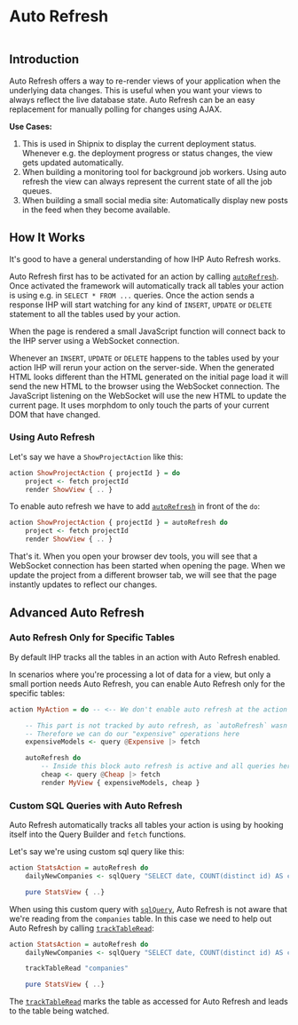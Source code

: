 # Auto Refresh

```toc

```

## Introduction

Auto Refresh offers a way to re-render views of your application when the underlying data changes. This is useful when you want your views to always reflect the live database state. Auto Refresh can be an easy replacement for manually polling for changes using AJAX.

**Use Cases:**

1. This is used in Shipnix to display the current deployment status. Whenever e.g. the deployment progress or status changes, the view gets updated automatically.
2. When building a monitoring tool for background job workers. Using auto refresh the view can always represent the current state of all the job queues.
3. When building a small social media site: Automatically display new posts in the feed when they become available.

## How It Works

It's good to have a general understanding of how IHP Auto Refresh works.

Auto Refresh first has to be activated for an action by calling [`autoRefresh`](https://ihp.digitallyinduced.com/api-docs/IHP-AutoRefresh.html#v:autoRefresh). Once activated the framework will automatically track all tables your action is using e.g. in `SELECT * FROM ...` queries. Once the action sends a response IHP will start watching for any kind of `INSERT`, `UPDATE` or `DELETE` statement to all the tables used by your action.

When the page is rendered a small JavaScript function will connect back to the IHP server using a WebSocket connection.

Whenever an `INSERT`, `UPDATE` or `DELETE` happens to the tables used by your action IHP will rerun your action on the server-side. When the generated HTML looks different than the HTML generated on the initial page load it will send the new HTML to the browser using the WebSocket connection. The JavaScript listening on the WebSocket will use the new HTML to update the current page. It uses morphdom to only touch the parts of your current DOM that have changed.


### Using Auto Refresh

Let's say we have a `ShowProjectAction` like this:

```haskell
action ShowProjectAction { projectId } = do
    project <- fetch projectId
    render ShowView { .. }
```

To enable auto refresh we have to add [`autoRefresh`](https://ihp.digitallyinduced.com/api-docs/IHP-AutoRefresh.html#v:autoRefresh) in front of the `do`:

```haskell
action ShowProjectAction { projectId } = autoRefresh do
    project <- fetch projectId
    render ShowView { .. }
```

That's it. When you open your browser dev tools, you will see that a WebSocket connection has been started when opening the page. When we update the project from a different browser tab, we will see that the page instantly updates to reflect our changes.

## Advanced Auto Refresh

### Auto Refresh Only for Specific Tables

By default IHP tracks all the tables in an action with Auto Refresh enabled.

In scenarios where you're processing a lot of data for a view, but only a small portion needs Auto Refresh, you can enable Auto Refresh only for the specific tables:

```haskell
action MyAction = do -- <-- We don't enable auto refresh at the action start in this case

    -- This part is not tracked by auto refresh, as `autoRefresh` wasn't called yet
    -- Therefore we can do our "expensive" operations here
    expensiveModels <- query @Expensive |> fetch

    autoRefresh do
        -- Inside this block auto refresh is active and all queries here are tracked
        cheap <- query @Cheap |> fetch
        render MyView { expensiveModels, cheap }
```

### Custom SQL Queries with Auto Refresh

Auto Refresh automatically tracks all tables your action is using by hooking itself into the Query Builder and `fetch` functions.

Let's say we're using custom sql query like this:

```haskell
action StatsAction = autoRefresh do
    dailyNewCompanies <- sqlQuery "SELECT date, COUNT(distinct id) AS count FROM (SELECT date_trunc('day', companies.created_at) AS date, id FROM companies) AS companies_with_date GROUP BY date" ()

    pure StatsView { ..}
```

When using this custom query with [`sqlQuery`](https://ihp.digitallyinduced.com/api-docs/IHP-ModelSupport.html#v:sqlQuery), Auto Refresh is not aware that we're reading from the `companies` table. In this case we need to help out Auto Refresh by calling [`trackTableRead`](https://ihp.digitallyinduced.com/api-docs/IHP-ModelSupport.html#v:trackTableRead):


```haskell
action StatsAction = autoRefresh do
    dailyNewCompanies <- sqlQuery "SELECT date, COUNT(distinct id) AS count FROM (SELECT date_trunc('day', companies.created_at) AS date, id FROM companies) AS companies_with_date GROUP BY date" ()

    trackTableRead "companies"

    pure StatsView { ..}
```

The [`trackTableRead`](https://ihp.digitallyinduced.com/api-docs/IHP-ModelSupport.html#v:trackTableRead) marks the table as accessed for Auto Refresh and leads to the table being watched.
